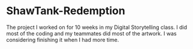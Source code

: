 # ShawTank-Redemption
The project I worked on for 10 weeks in my Digital Storytelling class.  I did most of the coding and my teammates did most of the artwork.  I was considering finishing it when I had more time.
